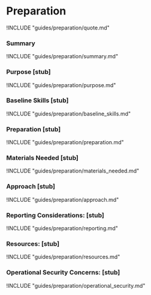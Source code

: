 # Preparation

!INCLUDE "guides/preparation/quote.md"

### Summary

!INCLUDE "guides/preparation/summary.md"

### Purpose [stub]

!INCLUDE "guides/preparation/purpose.md"

### Baseline Skills [stub]

!INCLUDE "guides/preparation/baseline_skills.md"

### Preparation [stub]

!INCLUDE "guides/preparation/preparation.md"

### Materials Needed [stub]

!INCLUDE "guides/preparation/materials_needed.md"

### Approach [stub]

!INCLUDE "guides/preparation/approach.md"

### Reporting Considerations: [stub]

!INCLUDE "guides/preparation/reporting.md"

### Resources: [stub]

!INCLUDE "guides/preparation/resources.md"

### Operational Security Concerns: [stub]

!INCLUDE "guides/preparation/operational_security.md"
